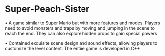 # Super-Peach-Sister

•	A game similar to Super Mario but with more features and modes. Players need to avoid monsters and traps by moving and jumping in the scene to reach the end. They can also explore hidden props to gain special powers

•	Contained exquisite scene design and sound effects, allowing players to customize the level content. The entire game is developed in C++
